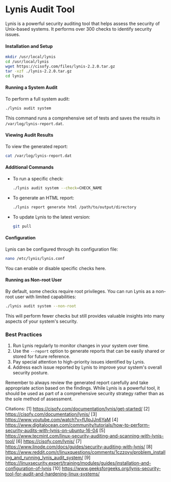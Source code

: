 # Lynis Audit Tool

Lynis is a powerful security auditing tool that helps assess the security of Unix-based systems. It performs over 300 checks to identify security issues.

#### Installation and Setup

```bash
mkdir /usr/local/lynis
cd /usr/local/lynis
wget https://cisofy.com/files/lynis-2.2.0.tar.gz
tar -xzf ./lynis-2.2.0.tar.gz
cd lynis
```

#### Running a System Audit

To perform a full system audit:

```bash
./lynis audit system
```

This command runs a comprehensive set of tests and saves the results in `/var/log/lynis-report.dat`.

#### Viewing Audit Results

To view the generated report:

```bash
cat /var/log/lynis-report.dat
```

#### Additional Commands

- To run a specific check:
  ```bash
  ./lynis audit system --check=CHECK_NAME
  ```

- To generate an HTML report:
  ```bash
  ./lynis report generate html /path/to/output/directory
  ```

- To update Lynis to the latest version:
  ```bash
  git pull
  ```

#### Configuration

Lynis can be configured through its configuration file:

```bash
nano /etc/lynis/lynis.conf
```

You can enable or disable specific checks here.

#### Running as Non-root User

By default, some checks require root privileges. You can run Lynis as a non-root user with limited capabilities:

```bash
./lynis audit system --non-root
```

This will perform fewer checks but still provides valuable insights into many aspects of your system's security.

### Best Practices

1. Run Lynis regularly to monitor changes in your system over time.
2. Use the `--report` option to generate reports that can be easily shared or stored for future reference.
3. Pay special attention to high-priority issues identified by Lynis.
4. Address each issue reported by Lynis to improve your system's overall security posture.

Remember to always review the generated report carefully and take appropriate action based on the findings. While Lynis is a powerful tool, it should be used as part of a comprehensive security strategy rather than as the sole method of assessment.

Citations:
[1] https://cisofy.com/documentation/lynis/get-started/
[2] https://cisofy.com/documentation/lynis/
[3] https://www.youtube.com/watch?v=fUIpJJn6YaM
[4] https://www.digitalocean.com/community/tutorials/how-to-perform-security-audits-with-lynis-on-ubuntu-16-04
[5] https://www.tecmint.com/linux-security-auditing-and-scanning-with-lynis-tool/
[6] https://cisofy.com/lynis/
[7] https://www.linode.com/docs/guides/security-auditing-with-lynis/
[8] https://www.reddit.com/r/linuxquestions/comments/1czzovy/problem_installing_and_running_lynis_audit_system/
[9] https://linuxsecurity.expert/training/modules/guides/installation-and-configuration-of-lynis
[10] https://www.geeksforgeeks.org/lynis-security-tool-for-audit-and-hardening-linux-systems/